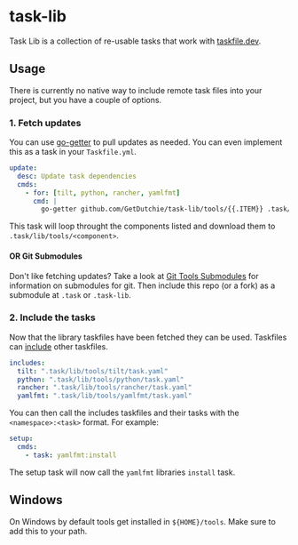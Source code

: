 # task-lib

Task Lib is a collection of re-usable tasks that work with [taskfile.dev](https://taskfile.dev/).

## Usage

There is currently no native way to include remote task files into your project, but you have a couple of options.

### 1. Fetch updates

You can use [go-getter]() to pull updates as needed. You can even implement this as a task in your `Taskfile.yml`.

```yaml
update:
  desc: Update task dependencies
  cmds:
    - for: [tilt, python, rancher, yamlfmt]
      cmd: |
        go-getter github.com/GetDutchie/task-lib/tools/{{.ITEM}} .task/lib/tools/{{.ITEM}}
```

This task will loop throught the components listed and download them to `.task/lib/tools/<component>`.

#### OR Git Submodules

Don't like fetching updates? Take a look at [Git Tools Submodules](https://git-scm.com/book/en/v2/Git-Tools-Submodules) for information on submodules for git. Then include this repo (or a fork) as a submodule at `.task` or `.task-lib`.

### 2. Include the tasks

Now that the library taskfiles have been fetched they can be used. Taskfiles can [include](https://taskfile.dev/usage/#including-other-taskfiles) other taskfiles.

```yaml
includes:
  tilt: ".task/lib/tools/tilt/task.yaml"
  python: ".task/lib/tools/python/task.yaml"
  rancher: ".task/lib/tools/rancher/task.yaml"
  yamlfmt: ".task/lib/tools/yamlfmt/task.yaml"
```

You can then call the includes taskfiles and their tasks with the `<namespace>:<task>` format. For example:

```yaml
setup:
  cmds:
    - task: yamlfmt:install
```

The setup task will now call the `yamlfmt` libraries `install` task.

## Windows

On Windows by default tools get installed in `${HOME}/tools`. Make sure to add this to your path.